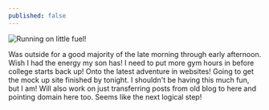 ```yaml
---
published: false
---
```

![Running on little fuel!]({{site.baseurl}}//myimg/blog-post-img/empty.png)

Was outside for a good majority of the late morning through early afternoon. Wish I had the energy my son has! I need to put more gym hours in before college starts back up! Onto the latest adventure in websites! Going to get the mock up site finished by tonight. I shouldn't be having this much fun, but I am! Will also work on just transferring posts from old blog to here and pointing domain here too. Seems like the next logical step!
